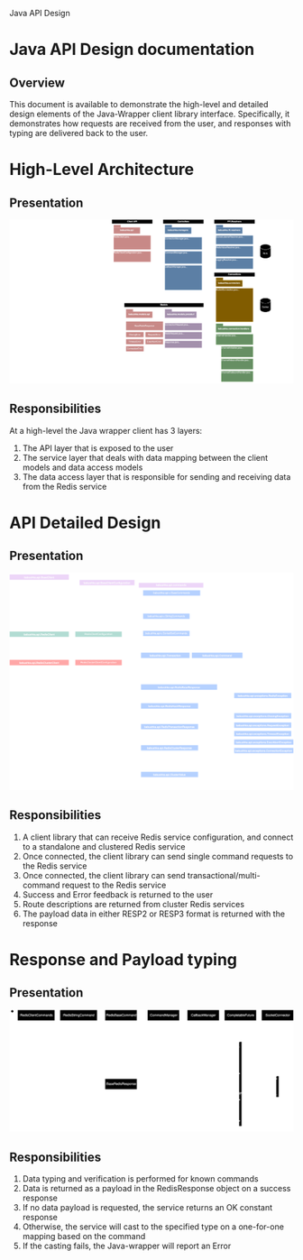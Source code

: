 Java API Design

# Java API Design documentation

## Overview

This document is available to demonstrate the high-level and detailed design elements of the Java-Wrapper client library
interface. Specifically, it demonstrates how requests are received from the user, and responses with typing are delivered
back to the user. 

# High-Level Architecture

## Presentation

![Architecture Overview](img/design-java-api-high-level.svg)

## Responsibilities

At a high-level the Java wrapper client has 3 layers:
1. The API layer that is exposed to the user
2. The service layer that deals with data mapping between the client models and data access models
3. The data access layer that is responsible for sending and receiving data from the Redis service

# API Detailed Design

## Presentation

![API Design](img/design-java-api-detailed-level.svg)

## Responsibilities

1. A client library that can receive Redis service configuration, and connect to a standalone and clustered Redis service
2. Once connected, the client library can send single command requests to the Redis service
3. Once connected, the client library can send transactional/multi-command request to the Redis service 
4. Success and Error feedback is returned to the user
5. Route descriptions are returned from cluster Redis services
6. The payload data in either RESP2 or RESP3 format is returned with the response

# Response and Payload typing

## Presentation

![API Request and Response typing](img/design-java-api-sequence-datatypes.svg)

## Responsibilities

1. Data typing and verification is performed for known commands  
2. Data is returned as a payload in the RedisResponse object on a success response
3. If no data payload is requested, the service returns an OK constant response
4. Otherwise, the service will cast to the specified type on a one-for-one mapping based on the command
5. If the casting fails, the Java-wrapper will report an Error